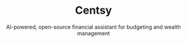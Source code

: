 <div align="center">
  <h1 align="center">Centsy</h1>
  <p align="center">AI-powered, open-source financial assistant for budgeting and wealth management</p>
</div>
